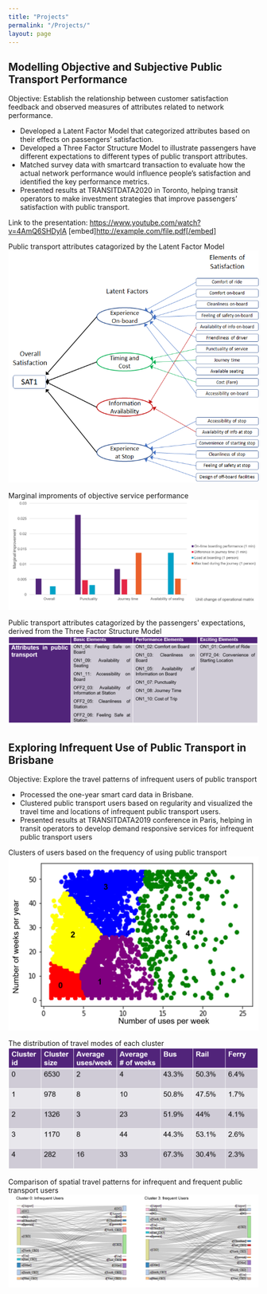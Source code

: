 ```yaml
---
title: "Projects"
permalink: "/Projects/"
layout: page
---
```


## Modelling Objective and Subjective Public Transport Performance

Objective: Establish the relationship between customer satisfaction feedback and observed measures of attributes related to network performance.

 - Developed a Latent Factor Model that categorized attributes based on their effects on passengers’ satisfaction.
 - Developed a Three Factor Structure Model to illustrate passengers have different expectations to different types of public transport attributes.
 - Matched survey data with smartcard transaction to evaluate how the actual network performance would influence people’s satisfaction and identified the key performance metrics.
 - Presented results at TRANSITDATA2020 in Toronto, helping transit operators to make investment strategies that improve passengers’ satisfaction with public transport. 

Link to the presentation: https://www.youtube.com/watch?v=4AmQ6SHDylA
[embed]http://example.com/file.pdf[/embed]

Public transport attributes catagorized by the Latent Factor Model
![image](https://github.com/yintianwei1105/yintianwei1105.github.io/blob/master/image/LATENT%20FACTOR.png)
 
Marginal improments of objective service performance
![image](https://github.com/yintianwei1105/yintianwei1105.github.io/blob/master/image/sat_result.png)

Public transport attributes catagorized by the passengers' expectations, derived from the Three Factor Structure Model
![image](https://github.com/yintianwei1105/yintianwei1105.github.io/blob/master/image/threefactor.png)

## Exploring Infrequent Use of Public Transport in Brisbane

Objective: Explore the travel patterns of infrequent users of public transport

 - Processed the one-year smart card data in Brisbane.
 - Clustered public transport users based on regularity and visualized the travel time and locations of infrequent public transport users.
 - Presented results at TRANSITDATA2019 conference in Paris, helping in transit operators to develop demand responsive services for infrequent public transport users

Clusters of users based on the frequency of using public transport
 ![image](https://github.com/yintianwei1105/yintianwei1105.github.io/blob/master/image/cluster%20users.png)
 
The distribution of travel modes of each cluster
 ![image](https://github.com/yintianwei1105/yintianwei1105.github.io/blob/master/image/travelmode.png)
 
Comparison of spatial travel patterns for infrequent and frequent public transport users
 ![image](https://github.com/yintianwei1105/yintianwei1105.github.io/blob/master/image/spatialtravelpattern.png)
 


 

